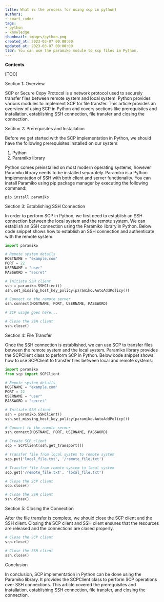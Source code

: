```yaml
---
title: What is the process for using scp in python?
authors:
- smart_coder
tags:
- python
- knowledge
thumbnail: images/python.png
created_at: 2023-03-07 00:00:00
updated_at: 2023-03-07 00:00:00
tldr: You can use the paramiko module to scp files in Python.
---
```


**Contents**

[TOC]

Section 1: Overview

SCP or Secure Copy Protocol is a network protocol used to securely transfer files between remote system and local system. Python provides various modules to implement SCP for file transfer. This article provides an overview of using SCP in Python and covers sections like prerequisites and installation, establishing SSH connection, file transfer and closing the connection.

Section 2: Prerequisites and Installation

Before we get started with the SCP implementation in Python, we should have the following prerequisites installed on our system:

1. Python
2. Paramiko library

Python comes preinstalled on most modern operating systems, however Paramiko library needs to be installed separately. Paramiko is a Python implementation of SSH with both client and server functionality. You can install Paramiko using pip package manager by executing the following command:

```
pip install paramiko
```

Section 3: Establishing SSH Connection

In order to perform SCP in Python, we first need to establish an SSH connection between the local system and the remote system. We can establish an SSH connection using the Paramiko library in Python. Below code snippet shows how to establish an SSH connection and authenticate with the remote system:

```python
import paramiko

# Remote system details
HOSTNAME = "example.com"
PORT = 22
USERNAME = "user"
PASSWORD = "secret"

# Initiate SSH client
ssh = paramiko.SSHClient()
ssh.set_missing_host_key_policy(paramiko.AutoAddPolicy())

# Connect to the remote server
ssh.connect(HOSTNAME, PORT, USERNAME, PASSWORD)

# SCP usage goes here...

# Close the SSH client
ssh.close()
```

Section 4: File Transfer

Once the SSH connection is established, we can use SCP to transfer files between the remote system and the local system. Paramiko library provides the SCPClient class to perform SCP in Python. Below code snippet shows how to use SCPClient to transfer files between local and remote systems:

```python
import paramiko
from scp import SCPClient

# Remote system details
HOSTNAME = "example.com"
PORT = 22
USERNAME = "user"
PASSWORD = "secret"

# Initiate SSH client
ssh = paramiko.SSHClient()
ssh.set_missing_host_key_policy(paramiko.AutoAddPolicy())

# Connect to the remote server
ssh.connect(HOSTNAME, PORT, USERNAME, PASSWORD)

# Create SCP client
scp = SCPClient(ssh.get_transport())

# Transfer file from local system to remote system
scp.put('local_file.txt', '/remote_file.txt')

# Transfer file from remote system to local system
scp.get('/remote_file.txt', 'local_file.txt')

# Close the SCP client
scp.close()

# Close the SSH client
ssh.close()
```

Section 5: Closing the Connection

After the file transfer is complete, we should close the SCP client and the SSH client. Closing the SCP client and SSH client ensures that the resources are released and the connections are closed properly.

```python
# Close the SCP client
scp.close()

# Close the SSH client
ssh.close()
```

Conclusion

In conclusion, SCP implementation in Python can be done using the Paramiko library. It provides the SCPClient class to perform SCP operations over SSH connections. This article covered the prerequisites and installation, establishing SSH connection, file transfer, and closing the connection.
